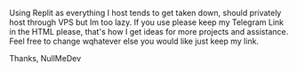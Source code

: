 Using Replit as everything I host tends to get taken down, should privately host through VPS but Im too lazy. If you use please keep my Telegram Link in the HTML please, that's how I get ideas for more projects and assistance. Feel free to change wqhatever else you would like just keep my link.


Thanks,
NullMeDev

